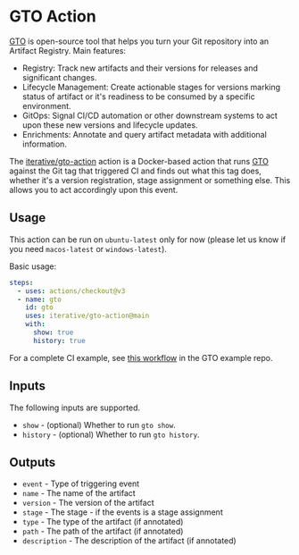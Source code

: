 # GTO Action

[GTO](https://github.com/iterative/gto) is open-source tool that helps you turn
your Git repository into an Artifact Registry. Main features:

- Registry: Track new artifacts and their versions for releases and significant
  changes.
- Lifecycle Management: Create actionable stages for versions marking status of
  artifact or it's readiness to be consumed by a specific environment.
- GitOps: Signal CI/CD automation or other downstream systems to act upon these
  new versions and lifecycle updates.
- Enrichments: Annotate and query artifact metadata with additional information.

The [iterative/gto-action](https://github.com/iterative/gto-action) action is a
Docker-based action that runs [GTO](https://github.com/iterative/gto) against
the Git tag that triggered CI and finds out what this tag does, whether it's a
version registration, stage assignment or something else. This allows you to act
accordingly upon this event.

## Usage

This action can be run on `ubuntu-latest` only for now (please let us know if
you need `macos-latest` or `windows-latest`).

Basic usage:

```yaml
steps:
  - uses: actions/checkout@v3
  - name: gto
    id: gto
    uses: iterative/gto-action@main
    with:
      show: true
      history: true
```

For a complete CI example, see
[this workflow](https://github.com/iterative/example-gto/blob/main/.github/workflows/gto-act-on-tags.yml)
in the GTO example repo.

## Inputs

The following inputs are supported.

- `show` - (optional) Whether to run `gto show`.
- `history` - (optional) Whether to run `gto history`.

## Outputs

- `event` - Type of triggering event
- `name` - The name of the artifact
- `version` - The version of the artifact
- `stage` - The stage - if the events is a stage assignment
- `type` - The type of the artifact (if annotated)
- `path` - The path of the artifact (if annotated)
- `description` - The description of the artifact (if annotated)
